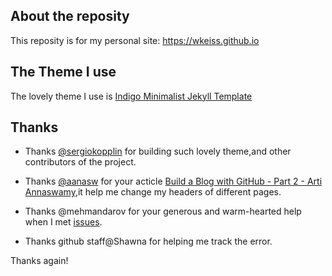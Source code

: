 
## About the reposity

This reposity is for my personal site: https://wkeiss.github.io 

## The Theme I use

The lovely theme I use is [Indigo Minimalist Jekyll Template](http://sergiokopplin.github.io/indigo/) 

## Thanks

- Thanks [@sergiokopplin](http://koppl.in/) for building such lovely theme,and other contributors of the project.

- Thanks [@aanasw](http://artiannaswamy.com/) for your acticle [Build a Blog with GitHub - Part 2 - Arti Annaswamy](http://artiannaswamy.com/build-a-github-blog-part-2),it help me change my headers of different pages.

- Thanks @mehmandarov for your generous and warm-hearted help when I met [issues](https://github.com/sergiokopplin/indigo/issues/274).

- Thanks github staff@Shawna for helping me track the error.

Thanks again!




